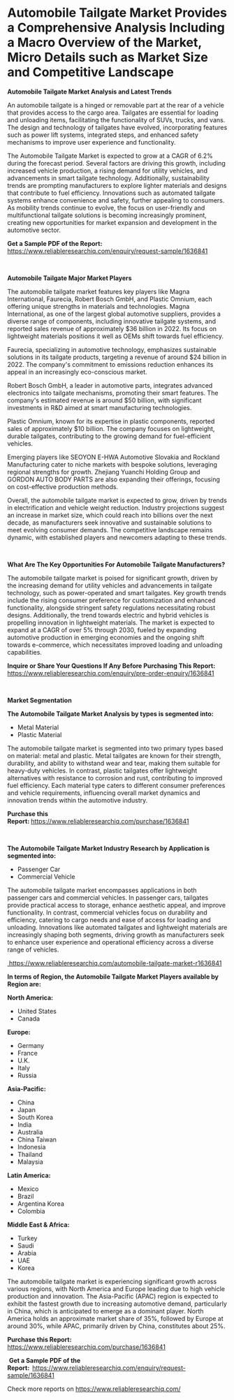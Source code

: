 <p><h1>Automobile Tailgate Market Provides a Comprehensive Analysis Including a Macro Overview of the Market, Micro Details such as Market Size and Competitive Landscape</h1></p><p><strong>Automobile Tailgate Market Analysis and Latest Trends</strong></p>
<p><p>An automobile tailgate is a hinged or removable part at the rear of a vehicle that provides access to the cargo area. Tailgates are essential for loading and unloading items, facilitating the functionality of SUVs, trucks, and vans. The design and technology of tailgates have evolved, incorporating features such as power lift systems, integrated steps, and enhanced safety mechanisms to improve user experience and functionality.</p><p>The Automobile Tailgate Market is expected to grow at a CAGR of 6.2% during the forecast period. Several factors are driving this growth, including increased vehicle production, a rising demand for utility vehicles, and advancements in smart tailgate technology. Additionally, sustainability trends are prompting manufacturers to explore lighter materials and designs that contribute to fuel efficiency. Innovations such as automated tailgate systems enhance convenience and safety, further appealing to consumers. As mobility trends continue to evolve, the focus on user-friendly and multifunctional tailgate solutions is becoming increasingly prominent, creating new opportunities for market expansion and development in the automotive sector.</p></p>
<p><strong>Get a Sample PDF of the Report:&nbsp;</strong> <a href="https://www.reliableresearchiq.com/enquiry/request-sample/1636841?utm_campaign=2285&utm_medium=2&utm_source=Github&utm_content=ia&utm_term=24032025&utm_id=automobile-tailgate">https://www.reliableresearchiq.com/enquiry/request-sample/1636841</a></p>
<p>&nbsp;</p>
<p><strong>Automobile Tailgate Major Market Players</strong></p>
<p><p>The automobile tailgate market features key players like Magna International, Faurecia, Robert Bosch GmbH, and Plastic Omnium, each offering unique strengths in materials and technologies. Magna International, as one of the largest global automotive suppliers, provides a diverse range of components, including innovative tailgate systems, and reported sales revenue of approximately $36 billion in 2022. Its focus on lightweight materials positions it well as OEMs shift towards fuel efficiency.</p><p>Faurecia, specializing in automotive technology, emphasizes sustainable solutions in its tailgate products, targeting a revenue of around $24 billion in 2022. The company's commitment to emissions reduction enhances its appeal in an increasingly eco-conscious market.</p><p>Robert Bosch GmbH, a leader in automotive parts, integrates advanced electronics into tailgate mechanisms, promoting their smart features. The company's estimated revenue is around $50 billion, with significant investments in R&D aimed at smart manufacturing technologies.</p><p>Plastic Omnium, known for its expertise in plastic components, reported sales of approximately $10 billion. The company focuses on lightweight, durable tailgates, contributing to the growing demand for fuel-efficient vehicles.</p><p>Emerging players like SEOYON E-HWA Automotive Slovakia and Rockland Manufacturing cater to niche markets with bespoke solutions, leveraging regional strengths for growth. Zhejiang Yuanchi Holding Group and GORDON AUTO BODY PARTS are also expanding their offerings, focusing on cost-effective production methods.</p><p>Overall, the automobile tailgate market is expected to grow, driven by trends in electrification and vehicle weight reduction. Industry projections suggest an increase in market size, which could reach into billions over the next decade, as manufacturers seek innovative and sustainable solutions to meet evolving consumer demands. The competitive landscape remains dynamic, with established players and newcomers adapting to these trends.</p></p>
<p>&nbsp;</p>
<p><strong>What Are The Key Opportunities For Automobile Tailgate Manufacturers?</strong></p>
<p><p>The automobile tailgate market is poised for significant growth, driven by the increasing demand for utility vehicles and advancements in tailgate technology, such as power-operated and smart tailgates. Key growth trends include the rising consumer preference for customization and enhanced functionality, alongside stringent safety regulations necessitating robust designs. Additionally, the trend towards electric and hybrid vehicles is propelling innovation in lightweight materials. The market is expected to expand at a CAGR of over 5% through 2030, fueled by expanding automotive production in emerging economies and the ongoing shift towards e-commerce, which necessitates improved loading and unloading capabilities.</p></p>
<p><strong>Inquire or Share Your Questions If Any Before Purchasing This Report:</strong> <a href="https://www.reliableresearchiq.com/enquiry/pre-order-enquiry/1636841?utm_campaign=2285&utm_medium=2&utm_source=Github&utm_content=ia&utm_term=24032025&utm_id=automobile-tailgate">https://www.reliableresearchiq.com/enquiry/pre-order-enquiry/1636841</a></p>
<p>&nbsp;</p>
<p><strong>Market Segmentation</strong></p>
<p><strong>The Automobile Tailgate Market Analysis by types is segmented into:</strong></p>
<p><ul><li>Metal Material</li><li>Plastic Material</li></ul></p>
<p><p>The automobile tailgate market is segmented into two primary types based on material: metal and plastic. Metal tailgates are known for their strength, durability, and ability to withstand wear and tear, making them suitable for heavy-duty vehicles. In contrast, plastic tailgates offer lightweight alternatives with resistance to corrosion and rust, contributing to improved fuel efficiency. Each material type caters to different consumer preferences and vehicle requirements, influencing overall market dynamics and innovation trends within the automotive industry.</p></p>
<p><strong>Purchase this Report:&nbsp;</strong><a href="https://www.reliableresearchiq.com/purchase/1636841?utm_campaign=2285&utm_medium=2&utm_source=Github&utm_content=ia&utm_term=24032025&utm_id=automobile-tailgate">https://www.reliableresearchiq.com/purchase/1636841</a></p>
<p>&nbsp;</p>
<p><strong>The Automobile Tailgate Market Industry Research by Application is segmented into:</strong></p>
<p><ul><li>Passenger Car</li><li>Commercial Vehicle</li></ul></p>
<p><p>The automobile tailgate market encompasses applications in both passenger cars and commercial vehicles. In passenger cars, tailgates provide practical access to storage, enhance aesthetic appeal, and improve functionality. In contrast, commercial vehicles focus on durability and efficiency, catering to cargo needs and ease of access for loading and unloading. Innovations like automated tailgates and lightweight materials are increasingly shaping both segments, driving growth as manufacturers seek to enhance user experience and operational efficiency across a diverse range of vehicles.</p></p>
<p><a href="https://www.reliableresearchiq.com/automobile-tailgate-market-r1636841?utm_campaign=2285&utm_medium=2&utm_source=Github&utm_content=ia&utm_term=24032025&utm_id=automobile-tailgate">&nbsp;https://www.reliableresearchiq.com/automobile-tailgate-market-r1636841</a></p>
<p><strong>In terms of Region, the Automobile Tailgate Market Players available by Region are:</strong></p>
<p>
    <p> <strong> North America: </strong>
        <ul>
            <li>United States</li>
            <li>Canada</li>
        </ul>
        </p> 
    <p> <strong> Europe: </strong>
        <ul>
            <li>Germany</li>
            <li>France</li>
            <li>U.K.</li>
            <li>Italy</li>
            <li>Russia</li>
        </ul>
        </p> 
    <p> <strong> Asia-Pacific: </strong>
        <ul>
            <li>China</li>
            <li>Japan</li>
            <li>South Korea</li>
            <li>India</li>
            <li>Australia</li>
            <li>China Taiwan</li>
            <li>Indonesia</li>
            <li>Thailand</li>
            <li>Malaysia</li>
        </ul>
        </p> 
    <p> <strong> Latin America: </strong>
        <ul>
            <li>Mexico</li>
            <li>Brazil</li>
            <li>Argentina Korea</li>
            <li>Colombia</li>
        </ul>
        </p> 
    <p> <strong> Middle East & Africa: </strong>
        <ul>
            <li>Turkey</li>
            <li>Saudi</li>
            <li>Arabia</li>
            <li>UAE</li>
            <li>Korea</li>
        </ul>
    </p>
    </p>
<p><p>The automobile tailgate market is experiencing significant growth across various regions, with North America and Europe leading due to high vehicle production and innovation. The Asia-Pacific (APAC) region is expected to exhibit the fastest growth due to increasing automotive demand, particularly in China, which is anticipated to emerge as a dominant player. North America holds an approximate market share of 35%, followed by Europe at around 30%, while APAC, primarily driven by China, constitutes about 25%.</p></p>
<p><strong>Purchase this Report: </strong><a href="https://www.reliableresearchiq.com/purchase/1636841?utm_campaign=2285&utm_medium=2&utm_source=Github&utm_content=ia&utm_term=24032025&utm_id=automobile-tailgate">https://www.reliableresearchiq.com/purchase/1636841</a></p>
<p>&nbsp;<strong>Get a Sample PDF of the Report:&nbsp;&nbsp;</strong><a href="https://www.reliableresearchiq.com/enquiry/request-sample/1636841?utm_campaign=2285&utm_medium=2&utm_source=Github&utm_content=ia&utm_term=24032025&utm_id=automobile-tailgate">https://www.reliableresearchiq.com/enquiry/request-sample/1636841</a></p>
<p><strong></strong></p>
<p>Check more reports on <a href="https://www.reliableresearchiq.com/?utm_campaign=2285&utm_medium=2&utm_source=Github&utm_content=ia&utm_term=24032025&utm_id=automobile-tailgate">https://www.reliableresearchiq.com/</a></p>